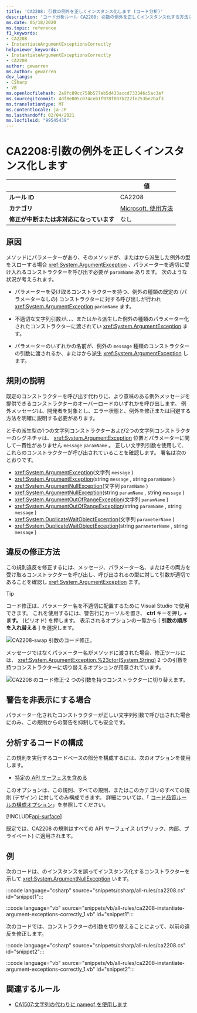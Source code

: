 ```yaml
---
title: 'CA2208: 引数の例外を正しくインスタンス化します (コード分析)'
description: 'コード分析ルール CA2208: 引数の例外を正しくインスタンス化する方法について説明します。'
ms.date: 05/18/2020
ms.topic: reference
f1_keywords:
- CA2208
- InstantiateArgumentExceptionsCorrectly
helpviewer_keywords:
- InstantiateArgumentExceptionsCorrectly
- CA2208
author: gewarren
ms.author: gewarren
dev_langs:
- CSharp
- VB
ms.openlocfilehash: 2a9fc89cc758b577eb5d433accd733346c5ac3af
ms.sourcegitcommit: 4df8e005c074ceb1f978f007b222fe253be2baf3
ms.translationtype: MT
ms.contentlocale: ja-JP
ms.lasthandoff: 02/04/2021
ms.locfileid: "99545439"
---
```

# <a name="ca2208-instantiate-argument-exceptions-correctly"></a>CA2208:引数の例外を正しくインスタンス化します

| | 値 |
|-|-|
| **ルール ID** |CA2208|
| **カテゴリ** |[Microsoft. 使用方法](usage-warnings.md)|
| **修正が中断または非対応になっています** |なし|

## <a name="cause"></a>原因

メソッドにパラメーターがあり、そのメソッドが、またはから派生した例外の型をスローする場合 <xref:System.ArgumentException> 、パラメーターを適切に受け入れるコンストラクターを呼び出す必要が `paramName` あります。 次のような状況が考えられます。

- パラメーターを受け取るコンストラクターを持つ、例外の種類の既定の (パラメーターなしの) コンストラクターに対する呼び出しが行われ <xref:System.ArgumentException> `paramName` ます。

- 不適切な文字列引数が、、、またはから派生した例外の種類のパラメーター化されたコンストラクターに渡されてい <xref:System.ArgumentException> ます。

- パラメーターのいずれかの名前が、例外の `message` 種類のコンストラクターの引数に渡されるか、またはから派生 <xref:System.ArgumentException> します。

## <a name="rule-description"></a>規則の説明

既定のコンストラクターを呼び出す代わりに、より意味のある例外メッセージを提供できるコンストラクターのオーバーロードのいずれかを呼び出します。 例外メッセージは、開発者を対象とし、エラー状態と、例外を修正または回避する方法を明確に説明する必要があります。

とその派生型の1つの文字列コンストラクターおよび2つの文字列コンストラクターのシグネチャは、 <xref:System.ArgumentException> 位置とパラメーターに関して一貫性がありません `message` `paramName` 。 正しい文字列引数を使用して、これらのコンストラクターが呼び出されていることを確認します。 署名は次のとおりです。

- <xref:System.ArgumentException>(文字列 `message` )
- <xref:System.ArgumentException>(string `message` , string `paramName` )
- <xref:System.ArgumentNullException>(文字列 `paramName` )
- <xref:System.ArgumentNullException>(string `paramName` , string `message` )
- <xref:System.ArgumentOutOfRangeException>(文字列 `paramName` )
- <xref:System.ArgumentOutOfRangeException>(string `paramName` , string `message` )
- <xref:System.DuplicateWaitObjectException>(文字列 `parameterName` )
- <xref:System.DuplicateWaitObjectException>(string `parameterName` , string `message` )

## <a name="how-to-fix-violations"></a>違反の修正方法

この規則違反を修正するには、メッセージ、パラメーター名、またはその両方を受け取るコンストラクターを呼び出し、呼び出されるの型に対して引数が適切であることを確認し <xref:System.ArgumentException> ます。

> [!TIP]
> コード修正は、パラメーター名を不適切に配置するために Visual Studio で使用できます。 これを使用するには、警告行にカーソルを置き、 **ctrl** キーを押し + **ます。** (ピリオド) を押します。 表示されるオプションの一覧から [ **引数の順序を入れ替える** ] を選択します。
>
> ![CA2208-swap 引数のコード修正。](media/ca2208-codefix_swap.png)
>
> メッセージではなくパラメーター名がメソッドに渡された場合、修正ツールには、 <xref:System.ArgumentException.%23ctor(System.String)> 2 つの引数を持つコンストラクターに切り替えるオプションが用意されています。
>
> ![CA2208 のコード修正-2 つの引数を持つコンストラクターに切り替えます。](media/ca2208-codefix_null_msg.png)

## <a name="when-to-suppress-warnings"></a>警告を非表示にする場合

パラメーター化されたコンストラクターが正しい文字列引数で呼び出された場合にのみ、この規則からの警告を抑制しても安全です。

## <a name="configure-code-to-analyze"></a>分析するコードの構成

この規則を実行するコードベースの部分を構成するには、次のオプションを使用します。

- [特定の API サーフェスを含める](#include-specific-api-surfaces)

このオプションは、この規則、すべての規則、またはこのカテゴリのすべての規則 (デザイン) に対してのみ構成できます。 詳細については、「 [コード品質ルールの構成オプション](../code-quality-rule-options.md)」を参照してください。

[!INCLUDE[api-surface](~/includes/code-analysis/api-surface.md)]

既定では、CA2208 の規則はすべての API サーフェイス (パブリック、内部、プライベート) に適用されます。

## <a name="example"></a>例

次のコードは、のインスタンスを誤ってインスタンス化するコンストラクターを示して <xref:System.ArgumentNullException> います。

:::code language="csharp" source="snippets/csharp/all-rules/ca2208.cs" id="snippet1":::

:::code language="vb" source="snippets/vb/all-rules/ca2208-instantiate-argument-exceptions-correctly_1.vb" id="snippet1":::

次のコードでは、コンストラクターの引数を切り替えることによって、以前の違反を修正します。

:::code language="csharp" source="snippets/csharp/all-rules/ca2208.cs" id="snippet2":::

:::code language="vb" source="snippets/vb/all-rules/ca2208-instantiate-argument-exceptions-correctly_1.vb" id="snippet2":::

## <a name="related-rules"></a>関連するルール

- [CA1507:文字列の代わりに nameof を使用します](ca1507.md)

